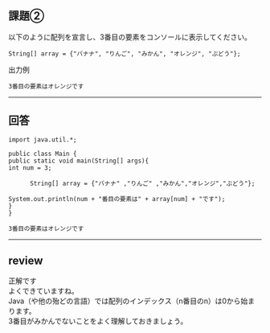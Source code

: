 ## 課題②
以下のように配列を宣言し、3番目の要素をコンソールに表示してください。
```
String[] array = {"バナナ", "りんご", "みかん", "オレンジ", "ぶどう"};
```
出力例
```
3番目の要素はオレンジです
```

---

## 回答

```
import java.util.*;

public class Main {
public static void main(String[] args){
int num = 3;

      String[] array = {"バナナ" ,"りんご" ,"みかん","オレンジ","ぶどう"};

System.out.println(num + "番目の要素は" + array[num] + "です");
}
}

3番目の要素はオレンジです
```
---

## review

正解です  
よくできていますね。  
Java（や他の殆どの言語）では配列のインデックス（n番目のn）は0から始まります。  
3番目がみかんでないことをよく理解しておきましょう。